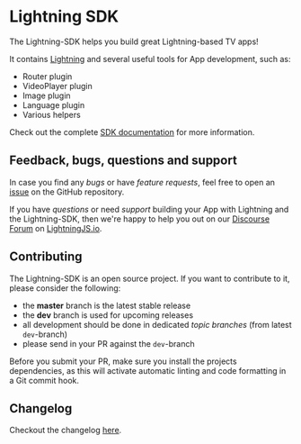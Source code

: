 # Lightning SDK

The Lightning-SDK helps you build great Lightning-based TV apps!

It contains [Lightning](https://github.com/rdkcentral/Lightning) and several useful tools for App development, such as:

- Router plugin
- VideoPlayer plugin
- Image plugin
- Language plugin
- Various helpers

Check out the complete [SDK documentation](https://rdkcentral.github.io/Lightning-SDK/) for more information.

## Feedback, bugs, questions and support

In case you find any _bugs_ or have _feature requests_, feel free to open an [issue](https://github.com/rdkcentral/Lightning-SDK/issues/new) on the GitHub repository.

If you have _questions_ or need _support_ building your App with Lightning and the Lightning-SDK, then we're happy to
help you out on our [Discourse Forum](https://forum.lightningjs.io/) on [LightningJS.io](http://www.lightningjs.io).

## Contributing

The Lightning-SDK is an open source project. If you want to contribute to it, please consider the following:

- the **master** branch is the latest stable release
- the **dev** branch is used for upcoming releases
- all development should be done in dedicated *topic branches* (from latest `dev`-branch)
- please send in your PR against the `dev`-branch

Before you submit your PR, make sure you install the projects dependencies, as this will activate automatic
linting and code formatting in a Git commit hook.

## Changelog

Checkout the changelog [here](./CHANGELOG.md).
